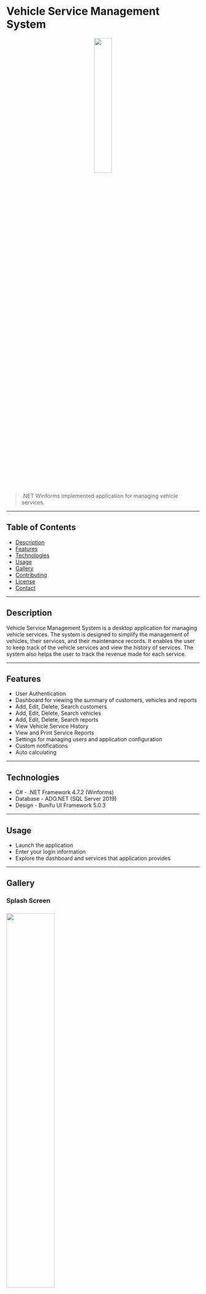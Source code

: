 # Vehicle Service Management System

<div align = "center">
    <img src="https://cdn.discordapp.com/attachments/837093180783722536/1101531086770679969/logo.png" width="30%">
</div>

> .NET Winforms implemented application for managing vehicle services.

---

## Table of Contents

- [Description](#description)
- [Features](#features)
- [Technologies](#technologies)
- [Usage](#usage)
- [Gallery](#gallery)
- [Contributing](#contributing)
- [License](#license)
- [Contact](#contact)

---

## Description

Vehicle Service Management System is a desktop application for managing vehicle services. The system is designed to simplify the management of vehicles, their services, and their maintenance records. It enables the user to keep track of the vehicle services and view the history of services. The system also helps the user to track the revenue made for each service.

---

## Features

- User Authentication
- Dashboard for viewing the summary of customers, vehicles and reports
- Add, Edit, Delete, Search customers
- Add, Edit, Delete, Search vehicles
- Add, Edit, Delete, Search reports
- View Vehicle Service History
- View and Print Service Reports
- Settings for managing users and application configuration
- Custom notifications
- Auto calculating

---

## Technologies

- C# - .NET Framework 4.7.2 (Winforms)
- Database - ADO.NET (SQL Server 2019)
- Design - Bunifu UI Framework 5.0.3

---


## Usage

- Launch the application
- Enter your login information
- Explore the dashboard and services that application provides

---
## Gallery
<h3>Splash Screen<h3/>
<img src="https://cdn.discordapp.com/attachments/837093180783722536/1101778838498840636/image.png" width="50%">

<h3>Login Page<h3/>
<img src="https://cdn.discordapp.com/attachments/837093180783722536/1101778932434489424/image.png" width="50%">

<h3>Main<h3/>

 - Home
<img src="https://cdn.discordapp.com/attachments/837093180783722536/1101787315816374302/image.png" width="50%">

 - Customers
<img src="https://cdn.discordapp.com/attachments/837093180783722536/1101780118663335956/image.png" width="50%">

 - Vehicles
<img src="https://cdn.discordapp.com/attachments/837093180783722536/1101781945073008670/image.png" width="50%">

 - Reports
<img src="https://cdn.discordapp.com/attachments/837093180783722536/1101786582303903795/image.png" width="50%">

 - Calendar
<img src="https://cdn.discordapp.com/attachments/837093180783722536/1101786965696839700/image.png" width="50%">

<h3>Interaction panels<h3/>

 - Customer's vehicles
 <img src="https://cdn.discordapp.com/attachments/837093180783722536/1101787497119359016/image.png" width="50%">
 
  - Vehicle's reports history
 <img src="https://cdn.discordapp.com/attachments/837093180783722536/1101787621195251712/image.png" width="50%">
 
  - Vehicle options panel
 <img src="https://cdn.discordapp.com/attachments/837093180783722536/1101787751105437696/image.png" width="20%">
 
   - Add vehicle | search customers panel
 <img src="https://cdn.discordapp.com/attachments/837093180783722536/1101788134431281223/image.png" width="50%">
 
   - Add report | search vehicles panel
 <img src="https://cdn.discordapp.com/attachments/837093180783722536/1101788021147312198/image.png" width="50%">
 
   - Add/Edit vehicle
 <div style = "display: grid;">
    <img src="https://cdn.discordapp.com/attachments/837093180783722536/1101787861629554739/image.png" width="45%">
    <img src="https://cdn.discordapp.com/attachments/837093180783722536/1101792307923124265/image.png" width="45%">
 </div>
 
  - Add/Edit report
 <div style = "display: grid;">
    <img src="https://cdn.discordapp.com/attachments/837093180783722536/1101788236533207040/image.png" width="48%">
    <img src="https://cdn.discordapp.com/attachments/837093180783722536/1101788314987659334/image.png" width="48%">
 </div>
 
  - Report preview (ready to print)
 <img src="https://cdn.discordapp.com/attachments/837093180783722536/1101788505564266536/image.png" width="50%">
 
 <h3>Alerts<h3/>
  <img src="https://cdn.discordapp.com/attachments/837093180783722536/1101793567111921714/image.png" width="50%">
  <img src="https://cdn.discordapp.com/attachments/837093180783722536/1101793903386042448/image.png" width="30%">
  <img src="https://cdn.discordapp.com/attachments/837093180783722536/1101794222232830022/image.png" width="50%">
  <img src="https://cdn.discordapp.com/attachments/837093180783722536/1101794591885238322/image.png" width="50%">

 <h3>Notifications<h3/>
   <img src="https://cdn.discordapp.com/attachments/837093180783722536/1101794930873094154/image.png" width="50%">
   <img src="https://cdn.discordapp.com/attachments/837093180783722536/1101795390413623367/image.png" width="50%">
   
---

## Contributing

Contributions are welcome! Fork the repo and submit a pull request.

---

## License

Distributed under the MIT License. See `LICENSE` for more information.

---

## Contact

- Email - [dobri0316@abv.bg](dobri0316@abv.bg)
- LinkedIn - [dobri-ivanov](https://www.linkedin.com/in/dobri-ivanov/)
